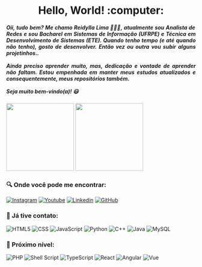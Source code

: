 <h1 align="center"> Hello, World! :computer:</h1>
<h5 align="justify"> Oii, tudo bem? Me chamo Reidylla Lima 👩🏽‍💻, atualmente sou Analista de Redes e sou Bacharel em Sistemas de Informação (UFRPE) e Técnica em Desenvolvimento de Sistemas (ETE). Quando tenho tempo (e até quando não tenho), gosto de desenvolver. Então vez ou outra vou subir alguns projetinhos.. 
  <br>
  <br>
  Ainda preciso aprender muito, mas, dedicação e vontade de aprender não faltam. Estou empenhada em manter meus estudos atualizados e consequentemente, meus repositórios também. 
  <br>
  <br>
  Seja muito bem-vindo(a)! 😃</h5>

<div align="justify">
  <img height="180em" src="https://github-readme-stats.vercel.app/api?username=reidyllalima&show_icons=true&theme=tokyonight"/>
  <img height="180em" src="https://github-readme-stats.vercel.app/api/top-langs/?username=reidyllalima&layout=compact&theme=tokyonight"/>
</div>

<h3>🔍 Onde você pode me encontrar:</h4>
<div>
 
  [![Instagram](https://img.shields.io/badge/Instagram-E4405F?style=for-the-badge&logo=instagram&logoColor=white)](https://instagr.am/reidylla.lima)
  [![Youtube](https://img.shields.io/badge/YouTube-FF0000?style=for-the-badge&logo=youtube&logoColor=white)](https://www.youtube.com/channel/UC2Q0rr0XX2KY-faKfvJTAwg)
  [![Linkedin](https://img.shields.io/badge/LinkedIn-0077B5?style=for-the-badge&logo=linkedin&logoColor=white)](https://linkedin.com/in/reidylla-lima-ba2040144)
  [![GitHub](https://img.shields.io/badge/GitHub-100000?style=for-the-badge&logo=github&logoColor=white)](https://github.com/reidyllalima)
  
</div>

<h3 align="left">🎯 Já tive contato: </h3>

<div>

  ![HTML5](https://img.shields.io/badge/HTML5-E34F26?style=for-the-badge&logo=html5&logoColor=white)
  ![CSS](https://img.shields.io/badge/CSS-239120?&style=for-the-badge&logo=css3&logoColor=white)
  ![JavaScript](https://img.shields.io/badge/JavaScript-F7DF1E?style=for-the-badge&logo=javascript&logoColor=black)
  ![Python](https://img.shields.io/badge/Python-3776AB?style=for-the-badge&logo=python&logoColor=white)
  ![C++](https://img.shields.io/badge/C%2B%2B-00599C?style=for-the-badge&logo=c%2B%2B&logoColor=white)
  ![Java](https://img.shields.io/badge/Java-ED8B00?style=for-the-badge&logo=java&logoColor=white)
  ![MySQL](https://img.shields.io/badge/MySQL-00000F?style=for-the-badge&logo=mysql&logoColor=white)
 
  
</div>

<h3 align="left">🚀 Próximo nível: </h3>

<div>

  ![PHP](https://img.shields.io/badge/PHP-777BB4?style=for-the-badge&logo=php&logoColor=white)
  ![Shell Script](https://img.shields.io/badge/Shell_Script-121011?style=for-the-badge&logo=gnu-bash&logoColor=white)
  ![TypeScript](https://img.shields.io/badge/TypeScript-007ACC?style=for-the-badge&logo=typescript&logoColor=white)
  ![React](https://img.shields.io/badge/React-20232A?style=for-the-badge&logo=react&logoColor=61DAFB)
  ![Angular](https://img.shields.io/badge/Angular-DD0031?style=for-the-badge&logo=angular&logoColor=white)
  ![Vue](https://img.shields.io/badge/Vue.js-35495E?style=for-the-badge&logo=vue.js&logoColor=4FC08D)
  
</div>
